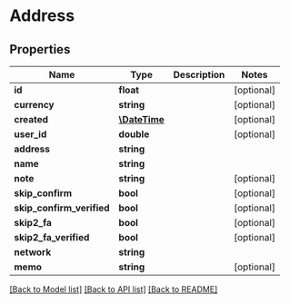 # Address

## Properties
Name | Type | Description | Notes
------------ | ------------- | ------------- | -------------
**id** | **float** |  | [optional] 
**currency** | **string** |  | [optional] 
**created** | [**\DateTime**](\DateTime.md) |  | [optional] 
**user_id** | **double** |  | [optional] 
**address** | **string** |  | 
**name** | **string** |  | 
**note** | **string** |  | [optional] 
**skip_confirm** | **bool** |  | [optional] 
**skip_confirm_verified** | **bool** |  | [optional] 
**skip2_fa** | **bool** |  | [optional] 
**skip2_fa_verified** | **bool** |  | [optional] 
**network** | **string** |  | 
**memo** | **string** |  | [optional] 

[[Back to Model list]](../README.md#documentation-for-models) [[Back to API list]](../README.md#documentation-for-api-endpoints) [[Back to README]](../README.md)


